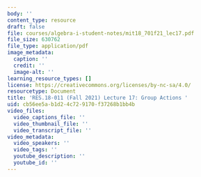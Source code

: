 ```yaml
---
body: ''
content_type: resource
draft: false
file: courses/algebra-i-student-notes/mit18_701f21_lec17.pdf
file_size: 630762
file_type: application/pdf
image_metadata:
  caption: ''
  credit: ''
  image-alt: ''
learning_resource_types: []
license: https://creativecommons.org/licenses/by-nc-sa/4.0/
resourcetype: Document
title: 'RES.18-011 (Fall 2021) Lecture 17: Group Actions '
uid: cb56ee5a-b1d2-4c72-9170-f37268b1bb4b
video_files:
  video_captions_file: ''
  video_thumbnail_file: ''
  video_transcript_file: ''
video_metadata:
  video_speakers: ''
  video_tags: ''
  youtube_description: ''
  youtube_id: ''
---
```

